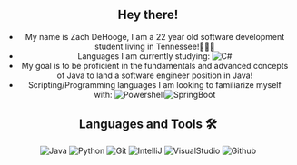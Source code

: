 <div align="center">
  
## Hey there!
- My name is Zach DeHooge, I am a 22 year old software development student living in Tennessee!👨🏽‍💻
- Languages I am currently studying: ![C#](http://img.shields.io/badge/-CSharp-C300FF?style=flat-square&logo=CSharp&logoColor=ffffff)
- My goal is to be proficient in the fundamentals and advanced concepts of Java to land a software engineer position in Java!
- Scripting/Programming languages I am looking to familiarize myself with: ![Powershell](http://img.shields.io/badge/-PowerShell-000FFF?style=flat-square&logo=powershell&logoColor=ffffff)![SpringBoot](http://img.shields.io/badge/-SpringBoot-34eb4f?style=flat-square&logo=springboot&logoColor=ffffff)


## Languages and Tools 🛠 
![Java](http://img.shields.io/badge/-Java-B8860B?style=flat-square&logo=java&logoColor=ffffff)
![Python](https://img.shields.io/badge/-Python-3776AB?style=flat-square&logo=python&logoColor=%23ffffff)
![Git](https://img.shields.io/badge/-Git-%23F05032?style=flat-square&logo=git&logoColor=%23ffffff)
![IntelliJ](https://img.shields.io/badge/-IntelliJ-DA00FF?style=flat-square&logo=intellij-idea&logoColor=ffffff)
![VisualStudio](https://img.shields.io/badge/-Visual_Studio-DA00FF?style=flat-square&logo=visual-studio&logoColor=ffffff)
![Github](https://img.shields.io/badge/-Github-000000?style=flat-square&logo=github&logoColor=%23ffffff)

<!-- 
Syntax for making an icon on a ReadME goes as follows

![(Name of language)](http://img.shields.io/badge/-(name of language)-(background color)?style=flat-square&logo=(look on simple icons .org for a hex key)&logoColor=ffffff)
-->
